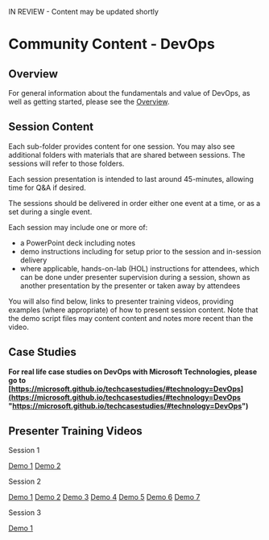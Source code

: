 IN REVIEW - Content may be updated shortly

# Community Content - DevOps #

## Overview ##

For general information about the fundamentals and value of DevOps, as well as getting started, please see the [Overview](../Overview.md).

## Session Content ##

Each sub-folder provides content for one session.  You may also see additional folders with materials that are shared between sessions.  The sessions will refer to those folders.

Each session presentation is intended to last around 45-minutes, allowing time for Q&A if desired.

The sessions should be delivered in order either one event at a time, or as a set during a single event.

Each session may include one or more of:
- a PowerPoint deck including notes
- demo instructions including for setup prior to the session and in-session delivery
- where applicable, hands-on-lab (HOL) instructions for attendees, which can be done under presenter supervision during a session, shown as another presentation by the presenter or taken away by attendees

You will also find below, links to presenter training videos, providing examples (where appropriate) of how to present session content. Note that the demo script files may content content and notes more recent than the video.  

## Case Studies ##

**For real life case studies on DevOps with Microsoft Technologies, please go to [https://microsoft.github.io/techcasestudies/#technology=DevOps](https://microsoft.github.io/techcasestudies/#technology=DevOps "https://microsoft.github.io/techcasestudies/#technology=DevOps")**

## Presenter Training Videos ##

Session 1

[Demo 1](https://channel9.msdn.com/Blogs/MVP-VisualStudio-Dev/Community-Content-Presenter-Training-DevOps-Session-1-Demo-1) [Demo 2](https://channel9.msdn.com/Blogs/MVP-VisualStudio-Dev/Community-Content-Presenter-Training-DevOps-Session-1-Demo-2)

Session 2

[Demo 1](https://channel9.msdn.com/Blogs/MVP-VisualStudio-Dev/Community-Content-Presenter-Training-DevOps-Session-2-Demo-1) [Demo 2](https://channel9.msdn.com/Blogs/MVP-VisualStudio-Dev/Community-Content-Presenter-Training-DevOps-Session-2-Demo-2) [Demo 3](https://channel9.msdn.com/Blogs/MVP-VisualStudio-Dev/Community-Content-Presenter-Training-DevOps-Session-2-Demo-3) [Demo 4](https://channel9.msdn.com/Blogs/MVP-VisualStudio-Dev/Community-Content-Presenter-Training-DevOps-Session-2-Demo-4) [Demo 5](https://channel9.msdn.com/Blogs/MVP-VisualStudio-Dev/Community-Content-Presenter-Training-DevOps-Session-2-Demo-5) [Demo 6](https://channel9.msdn.com/Blogs/MVP-VisualStudio-Dev/Community-Content-Presenter-Training-DevOps-Session-2-Demo-6) [Demo 7](https://channel9.msdn.com/Blogs/MVP-VisualStudio-Dev/Community-Content-Presenter-Training-DevOps-Session-2-Demo-7)

Session 3

[Demo 1](https://channel9.msdn.com/Blogs/MVP-VisualStudio-Dev/Community-Content-Presenter-Training-DevOps-Session-3-Demo-1)



